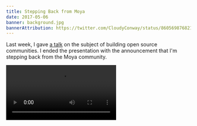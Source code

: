 ```yaml
---
title: Stepping Back from Moya
date: 2017-05-06
banner: background.jpg
bannerAttribution: https://twitter.com/CloudyConway/status/860569876821311488
---
```


Last week, I gave [a talk](http://www.ustream.tv/recorded/102858222) on the subject of building open source communities. I ended the presentation with the announcement that I'm stepping back from the Moya community.

<Video src="//www.ustream.tv/embed/recorded/102858222?html5ui" />

The talk goes into detail about how open source maintainers should distribute their power and responsibilities as early as possible. Because the fact is, eventually you _will_ be ready to move on to your next project. Your goal as a maintainer really should be to create a project that can outlive your interest in it.

I've spent two and a half years focusing on the community of Moya, rather than just the codebase, and I'm grateful to the team of core contributors that are ready to take over for me. They have my full confidence.

I hope that when you're ready to move on from your next project, you've built up a community ready to take over for you, too.
